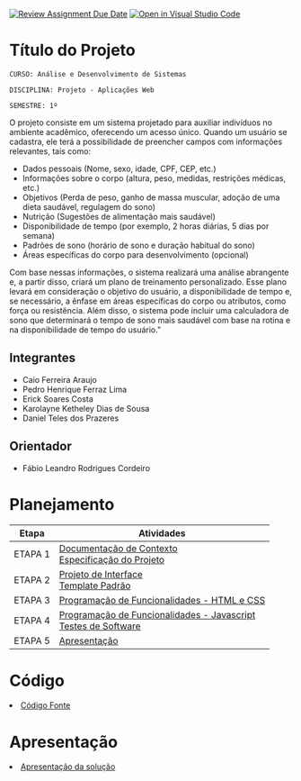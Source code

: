 [![Review Assignment Due Date](https://classroom.github.com/assets/deadline-readme-button-24ddc0f5d75046c5622901739e7c5dd533143b0c8e959d652212380cedb1ea36.svg)](https://classroom.github.com/a/lBgKY70F)
[![Open in Visual Studio Code](https://classroom.github.com/assets/open-in-vscode-718a45dd9cf7e7f842a935f5ebbe5719a5e09af4491e668f4dbf3b35d5cca122.svg)](https://classroom.github.com/online_ide?assignment_repo_id=11691172&assignment_repo_type=AssignmentRepo)
# Título do Projeto

`CURSO: Análise e Desenvolvimento de Sistemas`

`DISCIPLINA: Projeto - Aplicações Web`

`SEMESTRE: 1º`

O projeto consiste em um sistema projetado para auxiliar indivíduos no ambiente acadêmico, oferecendo um acesso único. Quando um usuário se cadastra, ele terá a possibilidade de preencher campos com informações relevantes, tais como:

- Dados pessoais (Nome, sexo, idade, CPF, CEP, etc.)
- Informações sobre o corpo (altura, peso, medidas, restrições médicas, etc.)
- Objetivos (Perda de peso, ganho de massa muscular, adoção de uma dieta saudável, regulagem do sono)
- Nutrição (Sugestões de alimentação mais saudável)
- Disponibilidade de tempo (por exemplo, 2 horas diárias, 5 dias por semana)
- Padrões de sono (horário de sono e duração habitual do sono)
- Áreas específicas do corpo para desenvolvimento (opcional)

Com base nessas informações, o sistema realizará uma análise abrangente e, a partir disso, criará um plano de treinamento personalizado. Esse plano levará em consideração o objetivo do usuário, a disponibilidade de tempo e, se necessário, a ênfase em áreas específicas do corpo ou atributos, como força ou resistência. Além disso, o sistema pode incluir uma calculadora de sono que determinará o tempo de sono mais saudável com base na rotina e na disponibilidade de tempo do usuário."

## Integrantes

* Caio Ferreira Araujo
* Pedro Henrique Ferraz Lima
* Erick Soares Costa
* Karolayne Ketheley Dias de Sousa
* Daniel Teles dos Prazeres

## Orientador

* Fábio Leandro Rodrigues Cordeiro

# Planejamento

| Etapa         | Atividades |
|  :----:   | ----------- |
| ETAPA 1         |[Documentação de Contexto](docs/context.md) <br> [Especificação do Projeto](docs/especification.md) |
| ETAPA 2         |[Projeto de Interface](docs/interface.md) <br> [Template Padrão](docs/template.md) |
| ETAPA 3         |[Programação de Funcionalidades - HTML e CSS](docs/development.md) |
| ETAPA 4        |[Programação de Funcionalidades - Javascript](docs/development.md) <br> [Testes de Software ](docs/tests.md) |
| ETAPA 5         | [Apresentação](presentation/README.md) |

# Código

<li><a href="src/README.md"> Código Fonte</a></li>

# Apresentação

<li><a href="presentation/README.md"> Apresentação da solução</a></li>
